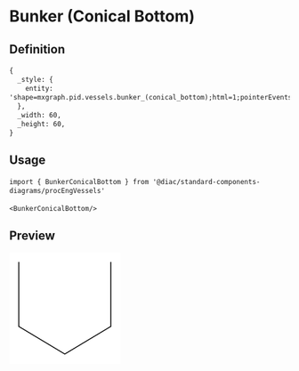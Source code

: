 # Bunker (Conical Bottom)

## Definition

```
{
  _style: { 
    entity: 'shape=mxgraph.pid.vessels.bunker_(conical_bottom);html=1;pointerEvents=1;align=center;verticalLabelPosition=bottom;verticalAlign=top;dashed=0;',
  },
  _width: 60,
  _height: 60,
}
```

## Usage

```
import { BunkerConicalBottom } from '@diac/standard-components-diagrams/procEngVessels'

<BunkerConicalBottom/>
```

## Preview

<img src="./bunker-conical-bottom.png" width="200"/>
